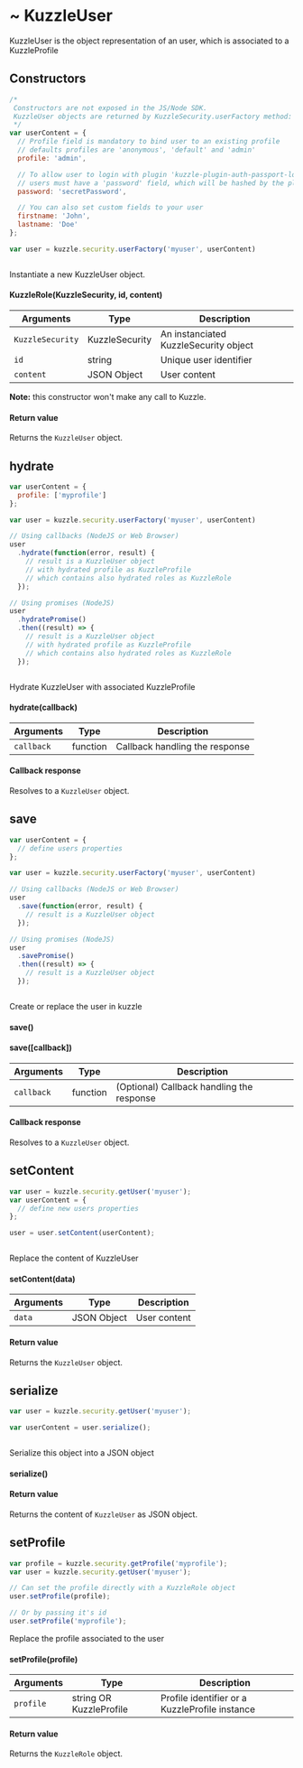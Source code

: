 # ~ KuzzleUser

KuzzleUser is the object representation of an user, which is associated to a KuzzleProfile



## Constructors

```js
/*
 Constructors are not exposed in the JS/Node SDK.
 KuzzleUser objects are returned by KuzzleSecurity.userFactory method:
 */
var userContent = {
  // Profile field is mandatory to bind user to an existing profile
  // defaults profiles are 'anonymous', 'default' and 'admin'
  profile: 'admin',

  // To allow user to login with plugin 'kuzzle-plugin-auth-passport-local'
  // users must have a 'password' field, which will be hashed by the plugin
  password: 'secretPassword',

  // You can also set custom fields to your user
  firstname: 'John',
  lastname: 'Doe'
};

var user = kuzzle.security.userFactory('myuser', userContent)
```

```java
```

Instantiate a new KuzzleUser object.

#### KuzzleRole(KuzzleSecurity, id, content)

| Arguments | Type | Description |
|---------------|---------|----------------------------------------|
| ``KuzzleSecurity`` | KuzzleSecurity | An instanciated KuzzleSecurity object |
| ``id`` | string | Unique user identifier |
| ``content`` | JSON Object | User content |

**Note:**  this constructor won't make any call to Kuzzle.

#### Return value

Returns the `KuzzleUser` object.


## hydrate

```js
var userContent = {
  profile: ['myprofile']
};

var user = kuzzle.security.userFactory('myuser', userContent)

// Using callbacks (NodeJS or Web Browser)
user
  .hydrate(function(error, result) {
    // result is a KuzzleUser object
    // with hydrated profile as KuzzleProfile
    // which contains also hydrated roles as KuzzleRole
  });

// Using promises (NodeJS)
user
  .hydratePromise()
  .then((result) => {
    // result is a KuzzleUser object
    // with hydrated profile as KuzzleProfile
    // which contains also hydrated roles as KuzzleRole
  });
```

```java
```

Hydrate KuzzleUser with associated KuzzleProfile

#### hydrate(callback)

| Arguments | Type | Description |
|---------------|---------|----------------------------------------|
| ``callback`` | function | Callback handling the response |

#### Callback response

Resolves to a `KuzzleUser` object.


## save

```js
var userContent = {
  // define users properties
};

var user = kuzzle.security.userFactory('myuser', userContent)

// Using callbacks (NodeJS or Web Browser)
user
  .save(function(error, result) {
    // result is a KuzzleUser object
  });

// Using promises (NodeJS)
user
  .savePromise()
  .then((result) => {
    // result is a KuzzleUser object
  });
```

```java
```

Create or replace the user in kuzzle

#### save()

#### save([callback])

| Arguments | Type | Description |
|---------------|---------|----------------------------------------|
| ``callback`` | function | (Optional) Callback handling the response |

#### Callback response

Resolves to a `KuzzleUser` object.


## setContent

```js
var user = kuzzle.security.getUser('myuser');
var userContent = {
  // define new users properties
};

user = user.setContent(userContent);
```

```java
```

Replace the content of KuzzleUser

#### setContent(data)

| Arguments | Type | Description |
|---------------|---------|----------------------------------------|
| ``data`` | JSON Object |  User content |

#### Return value

Returns the `KuzzleUser` object.


## serialize

```js
var user = kuzzle.security.getUser('myuser');

var userContent = user.serialize();
```

```java
```

Serialize this object into a JSON object

#### serialize()

#### Return value

Returns the content of `KuzzleUser` as JSON object.


## setProfile

```js
var profile = kuzzle.security.getProfile('myprofile');
var user = kuzzle.security.getUser('myuser');

// Can set the profile directly with a KuzzleRole object
user.setProfile(profile);

// Or by passing it's id
user.setProfile('myprofile');
```

Replace the profile associated to the user

#### setProfile(profile)

| Arguments | Type | Description |
|---------------|---------|----------------------------------------|
| ``profile`` | string OR KuzzleProfile  | Profile identifier or a KuzzleProfile instance |

#### Return value

Returns the `KuzzleRole` object.
